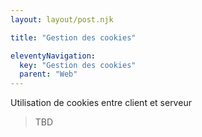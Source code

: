 ```yaml
---
layout: layout/post.njk

title: "Gestion des cookies"

eleventyNavigation:
  key: "Gestion des cookies"
  parent: "Web"
---
```


<!-- début résumé -->

Utilisation de cookies entre client et serveur

<!-- fin résumé -->


> TBD
